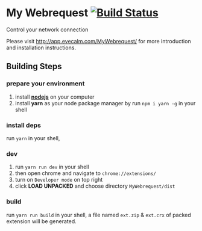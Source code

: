 # My Webrequest [![Build Status](https://travis-ci.org/evecalm/MyWebrequest.svg?branch=dev)](https://travis-ci.org/evecalm/MyWebrequest)

Control your network connection

Please visit http://app.evecalm.com/MyWebrequest/ for more introduction and installation instructions.

## Building Steps

### prepare your environment

1. install **[nodejs](https://nodejs.org/en/download/)** on your computer
2. install **yarn** as your node package manager by run `npm i yarn -g` in your shell

### install deps

run `yarn` in your shell,

### dev

1. run `yarn run dev` in your shell
2. then open chrome and navigate to `chrome://extensions/`
3. turn on `Developer mode` on top right
4. click **LOAD UNPACKED** and choose directory `MyWebrequest/dist`

### build

run `yarn run build` in your shell, a file named `ext.zip` & `ext.crx` of packed extension will be generated.
